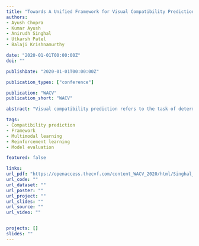 ```yaml
---
title: "Towards A Unified Framework for Visual Compatibility Prediction"
authors:
- Ayush Chopra
- Kumar Ayush
- Anirudh Singhal
- Utkarsh Patel
- Balaji Krishnamurthy

date: "2020-01-01T00:00:00Z"
doi: ""

publishDate: "2020-01-01T00:00:00Z"

publication_types: ["conference"]

publication: "WACV"
publication_short: "WACV"

abstract: "Visual compatibility prediction refers to the task of determining if a set of items go well together. Existing techniques for compatibility prediction prioritize sensitivity to type or context in item representations and evaluate using a fill-in-the-blank (FITB) task. We scale the FITB task to stress-test existing methods which highlight the need for a compatibility prediction framework that is sensitive to multiple modalities of item relationships. In this work, we introduce a unified framework for compatibility learning that is jointly conditioned on the type, context, and style. The framework is composed of TC-GAE, a graph-based network that models type & context; SAE, an autoencoder that models style; and a reinforcement-learning based search technique that incorporates these modalities to learn a unified compatibility measure. We conduct experiments on two standard datasets and significantly outperform existing state-of-the-art methods. We also present qualitative analysis and discussions to study the impact of components of the proposed framework."

tags:
- Compatibility prediction
- Framework
- Multimodal learning
- Reinforcement learning
- Model evaluation

featured: false

links:
url_pdf: "https://openaccess.thecvf.com/content_WACV_2020/html/Singhal_Towards_a_Unified_Framework_for_Visual_Compatibility_Prediction_WACV_2020_paper.html"
url_code: ""
url_dataset: ""
url_poster: ""
url_project: ""
url_slides: ""
url_source: ""
url_video: ""


projects: []
slides: ""
---
```

